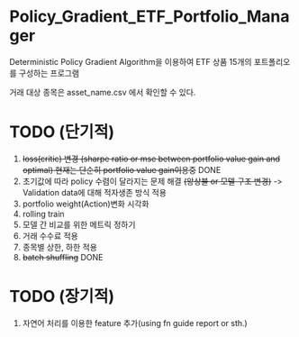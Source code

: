 # Policy_Gradient_ETF_Portfolio_Manager

Deterministic Policy Gradient Algorithm을 이용하여
ETF 상품 15개의 포트폴리오를 구성하는 프로그램

거래 대상 종목은 asset_name.csv 에서 확인할 수 있다. 


# TODO (단기적)
1. ~~loss(critic) 변경 (sharpe ratio or mse between portfolio value gain and optimal) 현재는 단순히 portfolio value gain이용중~~ DONE
1. 초기값에 따라 policy 수렴이 달라지는 문제 해결 ~~(앙상블 or 모델 구조 변경)~~ -> Validation data에 대해 적자생존 방식 적용
1. portfolio weight(Action)변화 시각화
1. rolling train
1. 모델 간 비교를 위한 메트릭 정하기
1. 거래 수수료 적용
1. 종목별 상한, 하한 적용
1. ~~batch shuffling~~ DONE


# TODO (장기적)
1. 자연어 처리를 이용한 feature 추가(using fn guide report or sth.)
